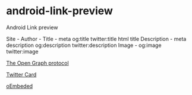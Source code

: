 # android-link-preview
Android Link preview

Site -
Author -
Title - meta og:title twitter:title html title
Description - meta description og:description twitter:description
Image - og:image twitter:image

[The Open Graph protocol](http://ogp.me/)

[Twitter Card](https://dev.twitter.com/cards/types/summary)

[oEmbeded](http://www.oembed.com/)

